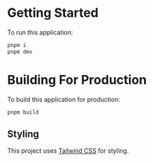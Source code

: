 # Getting Started

To run this application:

```bash
pnpm i
pnpm dev
```

# Building For Production

To build this application for production:

```bash
pnpm build
```

## Styling

This project uses [Tailwind CSS](https://tailwindcss.com/) for styling.
